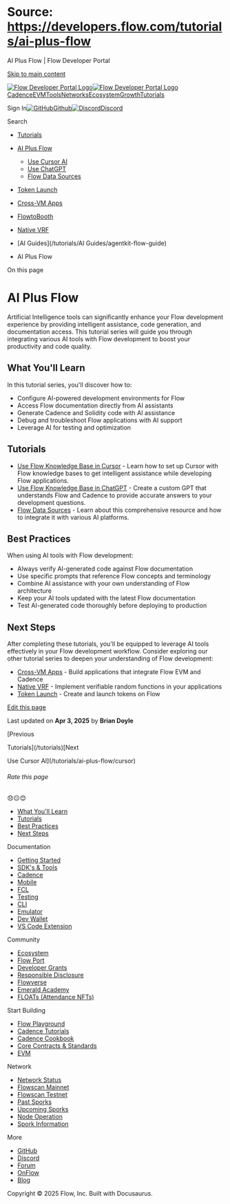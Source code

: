 # Source: https://developers.flow.com/tutorials/ai-plus-flow

AI Plus Flow | Flow Developer Portal



[Skip to main content](#__docusaurus_skipToContent_fallback)

[![Flow Developer Portal Logo](/img/flow-docs-logo-dark.png)![Flow Developer Portal Logo](/img/flow-docs-logo-light.png)](/)[Cadence](/build/flow)[EVM](/evm/about)[Tools](/tools/clients)[Networks](/networks/flow-networks)[Ecosystem](/ecosystem)[Growth](/growth)[Tutorials](/tutorials)

Sign In[![GitHub]()Github](https://github.com/onflow)[![Discord]()Discord](https://discord.gg/flow)

Search

* [Tutorials](/tutorials)
* [AI Plus Flow](/tutorials/ai-plus-flow)

  + [Use Cursor AI](/tutorials/ai-plus-flow/cursor)
  + [Use ChatGPT](/tutorials/ai-plus-flow/chatgpt)
  + [Flow Data Sources](/tutorials/ai-plus-flow/flow-data-sources)
* [Token Launch](/tutorials/token-launch)
* [Cross-VM Apps](/tutorials/cross-vm-apps)
* [FlowtoBooth](/tutorials/flowtobooth)
* [Native VRF](/tutorials/native-vrf)
* [AI Guides](/tutorials/AI Guides/agentkit-flow-guide)

* AI Plus Flow

On this page

# AI Plus Flow

Artificial Intelligence tools can significantly enhance your Flow development experience by providing intelligent assistance, code generation, and documentation access. This tutorial series will guide you through integrating various AI tools with Flow development to boost your productivity and code quality.

## What You'll Learn[​](#what-youll-learn "Direct link to What You'll Learn")

In this tutorial series, you'll discover how to:

* Configure AI-powered development environments for Flow
* Access Flow documentation directly from AI assistants
* Generate Cadence and Solidity code with AI assistance
* Debug and troubleshoot Flow applications with AI support
* Leverage AI for testing and optimization

## Tutorials[​](#tutorials "Direct link to Tutorials")

* [Use Flow Knowledge Base in Cursor](/tutorials/ai-plus-flow/cursor) - Learn how to set up Cursor with Flow knowledge bases to get intelligent assistance while developing Flow applications.
* [Use Flow Knowledge Base in ChatGPT](/tutorials/ai-plus-flow/chatgpt) - Create a custom GPT that understands Flow and Cadence to provide accurate answers to your development questions.
* [Flow Data Sources](/tutorials/ai-plus-flow/flow-data-sources) - Learn about this comprehensive resource and how to integrate it with various AI platforms.

## Best Practices[​](#best-practices "Direct link to Best Practices")

When using AI tools with Flow development:

* Always verify AI-generated code against Flow documentation
* Use specific prompts that reference Flow concepts and terminology
* Combine AI assistance with your own understanding of Flow architecture
* Keep your AI tools updated with the latest Flow documentation
* Test AI-generated code thoroughly before deploying to production

## Next Steps[​](#next-steps "Direct link to Next Steps")

After completing these tutorials, you'll be equipped to leverage AI tools effectively in your Flow development workflow. Consider exploring our other tutorial series to deepen your understanding of Flow development:

* [Cross-VM Apps](/tutorials/cross-vm-apps/introduction) - Build applications that integrate Flow EVM and Cadence
* [Native VRF](/tutorials/native-vrf) - Implement verifiable random functions in your applications
* [Token Launch](/tutorials/token-launch) - Create and launch tokens on Flow

[Edit this page](https://github.com/onflow/docs/tree/main/docs/tutorials/ai-plus-flow/index.md)

Last updated on **Apr 3, 2025** by **Brian Doyle**

[Previous

Tutorials](/tutorials)[Next

Use Cursor AI](/tutorials/ai-plus-flow/cursor)

###### Rate this page

😞😐😊

* [What You'll Learn](#what-youll-learn)
* [Tutorials](#tutorials)
* [Best Practices](#best-practices)
* [Next Steps](#next-steps)

Documentation

* [Getting Started](/build/getting-started/contract-interaction)
* [SDK's & Tools](/tools)
* [Cadence](https://cadence-lang.org/docs/)
* [Mobile](/build/guides/mobile/overview)
* [FCL](/tools/clients/fcl-js)
* [Testing](/build/smart-contracts/testing)
* [CLI](/tools/flow-cli)
* [Emulator](/tools/emulator)
* [Dev Wallet](https://github.com/onflow/fcl-dev-wallet)
* [VS Code Extension](/tools/vscode-extension)

Community

* [Ecosystem](/ecosystem)
* [Flow Port](https://port.onflow.org/)
* [Developer Grants](https://github.com/onflow/developer-grants)
* [Responsible Disclosure](https://flow.com/flow-responsible-disclosure)
* [Flowverse](https://www.flowverse.co/)
* [Emerald Academy](https://academy.ecdao.org/)
* [FLOATs (Attendance NFTs)](https://floats.city/)

Start Building

* [Flow Playground](https://play.flow.com/)
* [Cadence Tutorials](https://cadence-lang.org/docs/tutorial/first-steps)
* [Cadence Cookbook](https://open-cadence.onflow.org)
* [Core Contracts & Standards](/build/core-contracts)
* [EVM](/evm/about)

Network

* [Network Status](https://status.onflow.org/)
* [Flowscan Mainnet](https://flowscan.io/)
* [Flowscan Testnet](https://testnet.flowscan.io/)
* [Past Sporks](/networks/node-ops/node-operation/past-sporks)
* [Upcoming Sporks](/networks/node-ops/node-operation/upcoming-sporks)
* [Node Operation](/networks/node-ops)
* [Spork Information](/networks/node-ops/node-operation/spork)

More

* [GitHub](https://github.com/onflow)
* [Discord](https://discord.gg/flow)
* [Forum](https://forum.onflow.org/)
* [OnFlow](https://onflow.org/)
* [Blog](https://flow.com/blog)

Copyright © 2025 Flow, Inc. Built with Docusaurus.